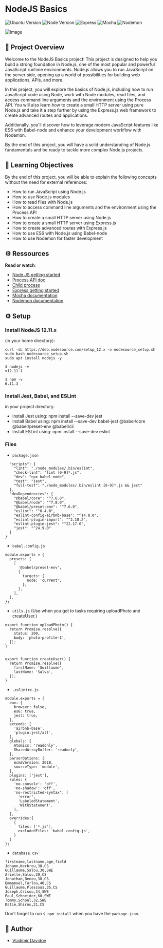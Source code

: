 # NodeJS Basics

![Ubuntu Version](https://img.shields.io/badge/Ubuntu-18.04%20LTS-green.svg)
![Node Version](https://img.shields.io/badge/NodeJS-12.x.x-blue.svg)
![Express](https://img.shields.io/badge/Express-Web_Framework-red.svg)
![Mocha](https://img.shields.io/badge/Mocha-Testing_Framework-brightgreen.svg)
![Nodemon](https://img.shields.io/badge/Nodemon-Development_Tool-orange.svg)

![image](https://github.com/v-dav/holbertonschool-web_back_end/assets/115344057/fd09feaa-eea5-4dfa-8f03-6c54ea45b3f3)


## 🧐 Project Overview

Welcome to the NodeJS Basics project! This project is designed to help you build a strong foundation in Node.js, one of the most popular and powerful JavaScript runtime environments. Node.js allows you to run JavaScript on the server side, opening up a world of possibilities for building web applications, APIs, and more.

In this project, you will explore the basics of Node.js, including how to run JavaScript code using Node, work with Node modules, read files, and access command line arguments and the environment using the Process API. You will also learn how to create a small HTTP server using pure Node.js and take it a step further by using the Express.js web framework to create advanced routes and applications.

Additionally, you'll discover how to leverage modern JavaScript features like ES6 with Babel-node and enhance your development workflow with Nodemon.

By the end of this project, you will have a solid understanding of Node.js fundamentals and be ready to tackle more complex Node.js projects.

## 📖 Learning Objectives

By the end of this project, you will be able to explain the following concepts without the need for external references:

- How to run JavaScript using Node.js
- How to use Node.js modules
- How to read files with Node.js
- How to access command line arguments and the environment using the Process API
- How to create a small HTTP server using Node.js
- How to create a small HTTP server using Express.js
- How to create advanced routes with Express.js
- How to use ES6 with Node.js using Babel-node
- How to use Nodemon for faster development

## ⚙️ Ressources

**Read or watch**:

- [Node JS getting started](https://nodejs.org/en/docs/guides/getting-started-guide)
- [Process API doc](https://node.readthedocs.io/en/latest/api/process/)
- [Child process](https://nodejs.org/api/child_process.html)
- [Express getting started](https://expressjs.com/en/starter/installing.html)
- [Mocha documentation](https://mochajs.org/)
- [Nodemon documentation](https://github.com/remy/nodemon#nodemon)


## ⚙️ Setup

### Install NodeJS 12.11.x
(in your home directory):
```
curl -sL https://deb.nodesource.com/setup_12.x -o nodesource_setup.sh
sudo bash nodesource_setup.sh
sudo apt install nodejs -y

$ nodejs -v
v12.11.1

$ npm -v
6.11.3
```


### Install Jest, Babel, and ESLint
in your project directory:

- Install Jest using: npm install --save-dev jest
- Install Babel using: npm install --save-dev babel-jest @babel/core @babel/preset-env @babel/cli
- Install ESLint using: npm install --save-dev eslint

### Files

- `package.json`
```{
  "scripts": {
    "lint": "./node_modules/.bin/eslint",
    "check-lint": "lint [0-9]*.js",
    "dev": "npx babel-node",
    "test": "jest",
    "full-test": "./node_modules/.bin/eslint [0-9]*.js && jest"
  },
  "devDependencies": {
    "@babel/core": "^7.6.0",
    "@babel/node": "^7.8.0",
    "@babel/preset-env": "^7.6.0",
    "eslint": "^6.4.0",
    "eslint-config-airbnb-base": "^14.0.0",
    "eslint-plugin-import": "^2.18.2",
    "eslint-plugin-jest": "^22.17.0",
    "jest": "^24.9.0"
  }
}
```
- `babel.config.js`
```
module.exports = {
  presets: [
    [
      '@babel/preset-env',
      {
        targets: {
          node: 'current',
        },
      },
    ],
  ],
};
```
- `utils.js` (Use when you get to tasks requiring uploadPhoto and createUser.)
```
export function uploadPhoto() {
  return Promise.resolve({
    status: 200,
    body: 'photo-profile-1',
  });
}


export function createUser() {
  return Promise.resolve({
    firstName: 'Guillaume',
    lastName: 'Salva',
  });
}
```
- `.eslintrc.js`
```
module.exports = {
  env: {
    browser: false,
    es6: true,
    jest: true,
  },
  extends: [
    'airbnb-base',
    'plugin:jest/all',
  ],
  globals: {
    Atomics: 'readonly',
    SharedArrayBuffer: 'readonly',
  },
  parserOptions: {
    ecmaVersion: 2018,
    sourceType: 'module',
  },
  plugins: ['jest'],
  rules: {
    'no-console': 'off',
    'no-shadow': 'off',
    'no-restricted-syntax': [
      'error',
      'LabeledStatement',
      'WithStatement',
    ],
  },
  overrides:[
    {
      files: ['*.js'],
      excludedFiles: 'babel.config.js',
    }
  ]
};
```
- `database.csv`
```
firstname,lastname,age,field
Johann,Kerbrou,30,CS
Guillaume,Salou,30,SWE
Arielle,Salou,20,CS
Jonathan,Benou,30,CS
Emmanuel,Turlou,40,CS
Guillaume,Plessous,35,CS
Joseph,Crisou,34,SWE
Paul,Schneider,60,SWE
Tommy,Schoul,32,SWE
Katie,Shirou,21,CS
```

Don’t forget to run `$ npm install` when you have the `package.json`.

## 🙇 Author

- [Vladimir Davidov](https://github.com/v-dav)
